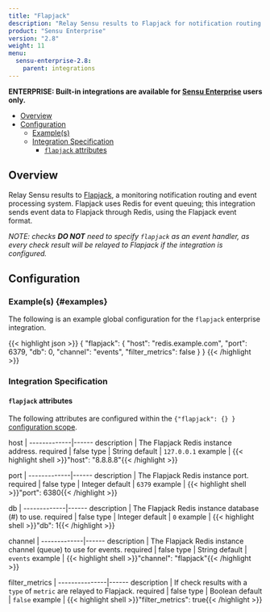 ```yaml
---
title: "Flapjack"
description: "Relay Sensu results to Flapjack for notification routing and event processing."
product: "Sensu Enterprise"
version: "2.8"
weight: 11
menu:
  sensu-enterprise-2.8:
    parent: integrations
---
```


**ENTERPRISE: Built-in integrations are available for [Sensu Enterprise][1]
users only.**

- [Overview](#overview)
- [Configuration](#configuration)
  - [Example(s)](#examples)
  - [Integration Specification](#integration-specification)
    - [`flapjack` attributes](#flapjack-attributes)

## Overview

Relay Sensu results to [Flapjack][2], a monitoring notification routing and
event processing system. Flapjack uses Redis for event queuing; this integration
sends event data to Flapjack through Redis, using the Flapjack event format.

_NOTE: checks **DO NOT** need to specify `flapjack` as an event handler, as
every check result will be relayed to Flapjack if the integration is
configured._

## Configuration

### Example(s) {#examples}

The following is an example global configuration for the `flapjack` enterprise
integration.

{{< highlight json >}}
{
  "flapjack": {
    "host": "redis.example.com",
    "port": 6379,
    "db": 0,
    "channel": "events",
    "filter_metrics": false
  }
}
{{< /highlight >}}

### Integration Specification

#### `flapjack` attributes

The following attributes are configured within the `{"flapjack": {} }`
[configuration scope][3].

host         | 
-------------|------
description  | The Flapjack Redis instance address.
required     | false
type         | String
default      | `127.0.0.1`
example      | {{< highlight shell >}}"host": "8.8.8.8"{{< /highlight >}}

port         | 
-------------|------
description  | The Flapjack Redis instance port.
required     | false
type         | Integer
default      | `6379`
example      | {{< highlight shell >}}"port": 6380{{< /highlight >}}

db           | 
-------------|------
description  | The Flapjack Redis instance database (#) to use.
required     | false
type         | Integer
default      | `0`
example      | {{< highlight shell >}}"db": 1{{< /highlight >}}

channel      | 
-------------|------
description  | The Flapjack Redis instance channel (queue) to use for events.
required     | false
type         | String
default      | `events`
example      | {{< highlight shell >}}"channel": "flapjack"{{< /highlight >}}

filter_metrics | 
---------------|------
description    | If check results with a `type` of `metric` are relayed to Flapjack.
required       | false
type           | Boolean
default        | `false`
example        | {{< highlight shell >}}"filter_metrics": true{{< /highlight >}}

[1]:  /sensu-enterprise
[2]:  http://flapjack.io?ref=sensu-enterprise
[3]:  /sensu-core/1.0/reference/configuration#configuration-scopes
